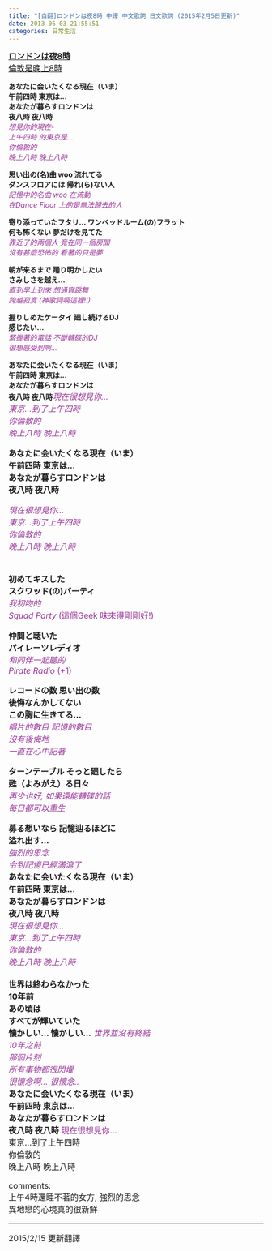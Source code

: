 ```yaml
---
title: "[自翻]ロンドンは夜8時 中譯 中文歌詞 日文歌詞 (2015年2月5日更新)"
date: 2013-06-03 21:55:51
categories: 日常生活
---
```


<span style="font-size:16px;"><u>**ロンドンは夜8時**  
倫敦是晚上8時</u>  
  
**あなたに会いたくなる現在（いま）  
午前四時 東京は…  
あなたが暮らすロンドンは  
夜八時 夜八時**  
<span style="color:#993399;">*想見你的現在-  
上午四時 的東京是...  
你倫敦的  
晚上八時 晚上八時*</span>  
  
  
**思い出の(名)曲 woo 流れてる  
ダンスフロアには 帰れ(ら)ない人**  
<span style="color:#993399;">*記憶中的名曲 woo 在流動  
在Dance Floor 上的是無法歸去的人*</span>  
  
  
**寄り添っていたフタリ… ワンベッドルーム(の)フラット  
何も怖くない 夢だけを見てた**  
<span style="color:#993399;">*靠近了的兩個人 竟在同一個房間  
沒有甚麼恐怖的 看著的只是夢*</span>  
  
  
**朝が来るまで 踊り明かしたい  
さみしさを越え…**  
<span style="color:#993399;">*直到早上到來 想通宵跳舞  
跨越寂寞 (神歌詞啊這裡!!)*  
</span>  
  
**握りしめたケータイ 廻し続けるDJ  
感じたい…**  
<span style="color:#993399;">*緊握著的電話 不斷轉碟的DJ  
很想感受到啊...*</span>  
  
  
**あなたに会いたくなる現在（いま）  
午前四時 東京は…  
あなたが暮らすロンドンは  
夜八時 夜八時**</span><span style="color:#993399;">*<span style="font-size:16px;">現在很想見你...  
</span>*</span><span style="color:#993399;">*<span style="font-size:16px;"><span style="color: rgb(153, 51, 153);font-size:16px; ">*東京...*</span>到了上午四時  
</span>*</span><span style="color:#993399;">*<span style="font-size:16px;">你倫敦的  
</span>*</span><span style="color:#993399;">*<span style="font-size:16px;">晚上八時 晚上八時</span>*</span>

<span style="font-size:16px;">  
  
**あなたに会いたくなる現在（いま）  
午前四時 東京は…  
あなたが暮らすロンドンは  
夜八時 夜八時**  
</span><span style="font-size:16px;"><span style="color:#993399;"></span></span>

<span style="color: rgb(153, 51, 153);">*<span style="font-size:16px;">現在很想見你...  
</span>*</span><span style="color: rgb(153, 51, 153);">*<span style="font-size:16px;">東京...到了上午四時  
</span>*</span><span style="color: rgb(153, 51, 153);">*<span style="font-size:16px;">你倫敦的  
</span>*</span><span style="color: rgb(153, 51, 153);">*<span style="font-size:16px;">晚上八時 晚上八時  
</span>*</span>  
<span style="font-size:16px;">  
**初めてキスした  
スクワッド(の)パーティ**  
<span style="color:#993399;">*我初吻的  
Squad Party <span style="color: rgb(153, 51, 153);font-size:16px; ">*(這個Geek 味來得剛剛好!)*</span>*</span>  
  
**仲間と聴いた  
パイレーツレディオ**  
<span style="color:#993399;">*和同伴一起聽的  
Pirate Radio <span style="color: rgb(153, 51, 153);font-size:16px; ">*(+1)*</span>*</span>  
  
**レコードの数 思い出の数  
後悔なんかしてない  
この胸に生きてる…**  
<span style="color:#993399;">*唱片的數目 記憶的數目  
沒有後悔地  
一直在心中記著*</span>  
  
**ターンテーブル そっと廻したら  
甦（よみがえ）る日々**  
<span style="color:#993399;">*再少也好, 如果還能轉碟的話  
每日都可以重生*</span>  
  
**募る想いなら 記憶辿るほどに  
溢れ出す…**  
<span style="color:#993399;">*強烈的思念  
令到記憶已經滿瀉了* </span>  
**あなたに会いたくなる現在（いま）  
午前四時 東京は…  
あなたが暮らすロンドンは  
夜八時 夜八時**  
<span style="font-style: italic;"><span style="color:#993399;"><span style="color: rgb(153, 51, 153);">*<span style="font-size: 16px;">現在很想見你...  
</span>*</span><span style="color: rgb(153, 51, 153);">*<span style="font-size: 16px;">東京...到了上午四時  
</span>*</span><span style="color: rgb(153, 51, 153);">*<span style="font-size: 16px;">你倫敦的  
</span>*</span><span style="color: rgb(153, 51, 153);">*<span style="font-size: 16px;">晚上八時 晚上八時</span>*</span>  
</span></span>  
**世界は終わらなかった  
10年前  
あの頃は  
すべてが輝いていた  
懐かしい… 懐かしい…** <span style="color:#993399;">*世界並沒有終結  
10年之前  
那個片刻  
所有事物都很閃燿  
很懷念啊... 很懷念..* </span>  
**あなたに会いたくなる現在（いま）  
午前四時 東京は…  
あなたが暮らすロンドンは  
夜八時 夜八時** <span style="color:#993399;">*<span style="color: rgb(153, 51, 153);">*<span style="font-size: 16px;">現在很想見你...  
</span>*</span><span style="color: rgb(153, 51, 153);">*<span style="font-size: 16px;">東京...到了上午四時  
</span>*</span><span style="color: rgb(153, 51, 153);">*<span style="font-size: 16px;">你倫敦的  
</span>*</span><span style="color: rgb(153, 51, 153);">*<span style="font-size: 16px;">晚上八時 晚上八時</span>*</span>* </span>  
  
  
comments:  
上午4時還睡不著的女方, 強烈的思念  
異地戀的心境真的很新鮮  
  
--------------  
2015/2/15 更新翻譯</span>